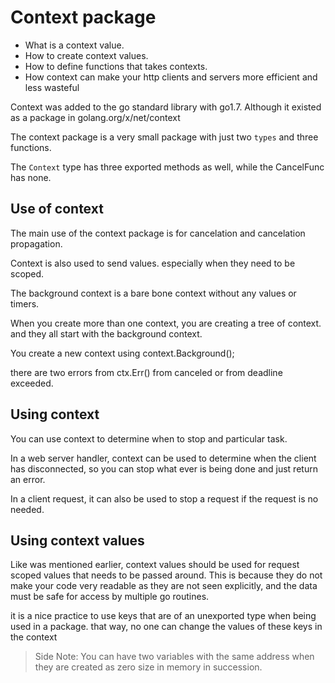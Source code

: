# Context package

- What is a context value.
- How to create context values.
- How to define functions that takes contexts.
- How context can make your http clients and servers more efficient and less wasteful


Context was added to the go standard library with go1.7. Although it existed as a package in golang.org/x/net/context

The context package is a very small package with just two `types` and three functions.

The `Context` type has three exported methods as well, while the CancelFunc has none.

## Use of context

The main use of the context package is for cancelation and cancelation propagation.

Context is also used to send values. especially when they need to be scoped.

The background context is a bare bone context without any values or timers.

When you create more than one context, you are creating a tree of context. and they all start with the background context.

You create a new context using context.Background();


there are two errors from ctx.Err() from canceled or from deadline exceeded.



## Using context

You can use context to determine when to stop and particular task.

In a web server handler, context can be used to determine when the client
has disconnected, so you can stop what ever is being done and just return an error.

In a client request, it can also be used to stop a request if the request is no
needed.

## Using context values

Like was mentioned earlier, context values should be used for request scoped values
that needs to be passed around. This is because they do not make your code very readable
as they are not seen explicitly, and the data must be safe for access by multiple go routines.

it is a nice practice to use keys that are of an unexported type when being used in a package.
that way, no one can change the values of these keys in the context


> Side Note: You can have two variables with the same address when they are created as zero size in memory in succession.
